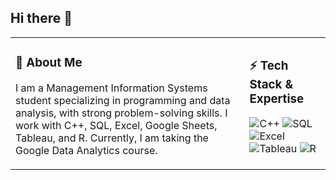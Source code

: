 ## Hi there 👋

<table>
<tr>
<td>

### 🚀 About Me
I am a Management Information Systems student specializing in programming and data analysis, with strong problem-solving skills. I work with C++, SQL, Excel, Google Sheets, Tableau, and R. Currently, I am taking the Google Data Analytics course.

</td>
<td>

### ⚡ Tech Stack & Expertise
![C++](https://img.shields.io/badge/C++-00599C?style=for-the-badge&logo=c%2B%2B&logoColor=white)
![SQL](https://img.shields.io/badge/SQL-4479A1?style=for-the-badge&logo=mysql&logoColor=white)
![Excel](https://img.shields.io/badge/Excel-217346?style=for-the-badge&logo=microsoft-excel&logoColor=white)
![Tableau](https://img.shields.io/badge/Tableau-E97627?style=for-the-badge&logo=tableau&logoColor=white)
![R](https://img.shields.io/badge/R-276DC3?style=for-the-badge&logo=r&logoColor=white)

</td>
</tr>
</table>
